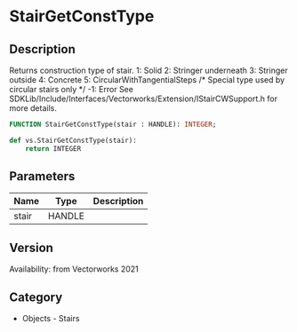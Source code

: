 # StairGetConstType

## Description
<lineList ident=2>
<line>
Returns construction type of stair.
</line>

<line>
1: Solid
</line>
<line>
2: Stringer underneath
</line>
<line>
3: Stringer outside
</line>
<line>
4: Concrete 
</line>
<line>
5: CircularWithTangentialSteps /* Special type used by circular stairs only */
</line>
<line>
-1: Error
</line>
<line>
See SDKLib/Include/Interfaces/Vectorworks/Extension/IStairCWSupport.h for more details.
</line>

</lineList>

```pascal
FUNCTION StairGetConstType(stair : HANDLE): INTEGER;
```

```python
def vs.StairGetConstType(stair):
    return INTEGER
```

## Parameters
|Name|Type|Description|
|---|---|---|
|stair|HANDLE|   |

## Version
Availability: from Vectorworks 2021

## Category
* Objects - Stairs

